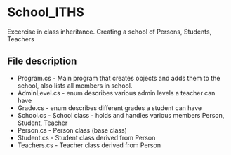 # School_ITHS

Excercise in class inheritance. Creating a school of Persons, Students, Teachers

## File description
* Program.cs - Main program that creates objects and adds them to the school, also lists all members in school.
* AdminLevel.cs - enum describes various admin levels a teacher can have
* Grade.cs - enum describes different grades a student can have
* School.cs - School class - holds and handles various members Person, Student, Teacher
* Person.cs - Person class (base class)
* Student.cs - Student class derived from Person
* Teachers.cs - Teacher class derived from Person
